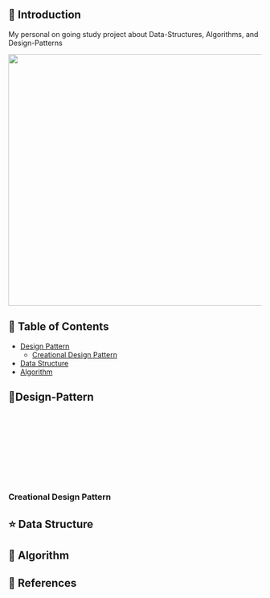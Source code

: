 


## 🚀 Introduction

My personal on going study project about Data-Structures, Algorithms, and Design-Patterns 

<p align="center">
  <img src = "https://png.pngtree.com/png-vector/20221021/ourlarge/pngtree-tiny-cute-children-learning-coding-png-image_6334852.png" width=700 height=500>
</p>

## 🚩 Table of Contents

- [Design Pattern](#-design-pattern)
  - [Creational Design Pattern](#-creational-design-pattern)
- [Data Structure](#-data-structure)
- [Algorithm](#-algorithm)


## 🏁Design-Pattern
<br/>
<br/>
<br/>
<br/>
<br/>
<br/>
<br/>
<br/>

### Creational Design Pattern


## ⭐ Data Structure

## 🤖 Algorithm


## 📜 References

